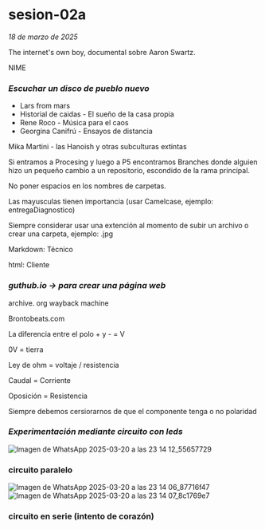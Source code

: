 # sesion-02a

*18 de marzo de 2025*

The internet's own boy, documental sobre Aaron Swartz.

NIME 

### *Escuchar un disco de pueblo nuevo*

* Lars from mars
* Historial de caidas - El sueño de la casa propia
* Rene Roco - Música para el caos
* Georgina Canifrú - Ensayos de distancia

Mika Martini - las Hanoish y otras subculturas extintas

Si entramos a Procesing y luego a P5 encontramos Branches donde alguien hizo un pequeño cambio a un repositorio, escondido de la rama principal.

No poner espacios en los nombres de carpetas.

Las mayusculas tienen importancia (usar Camelcase, ejemplo: entregaDiagnostico)

Siempre considerar usar una extención al momento de subir un archivo o crear una carpeta, ejemplo: .jpg

Markdown: Técnico

html: Cliente

### *guthub.io -> para crear una página web*

archive. org wayback machine

Brontobeats.com

La diferencia entre el polo + y - = V

0V = tierra

Ley de ohm = voltaje / resistencia

Caudal = Corriente

Oposición = Resistencia

Siempre debemos cersiorarnos de que el componente tenga o no polaridad

### *Experimentación mediante circuito con leds* 

![Imagen de WhatsApp 2025-03-20 a las 23 14 12_55657729](https://github.com/user-attachments/assets/2412fc20-7b34-4282-8ff4-601a2348153b)
### circuito paralelo 

![Imagen de WhatsApp 2025-03-20 a las 23 14 06_87716f47](https://github.com/user-attachments/assets/ab9458c4-ba09-41ca-b39d-907d6f627505)
![Imagen de WhatsApp 2025-03-20 a las 23 14 07_8c1769e7](https://github.com/user-attachments/assets/8d56bbef-8b06-43a5-b316-9d4751dc7ebe)
### circuito en serie (intento de corazón)



